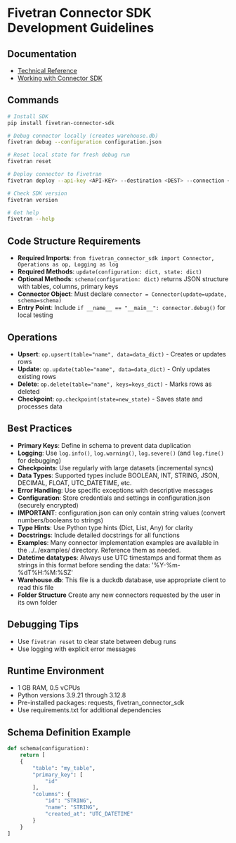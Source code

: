 # Fivetran Connector SDK Development Guidelines

## Documentation
- [Technical Reference](https://fivetran.com/docs/connector-sdk/technical-reference)
- [Working with Connector SDK](https://fivetran.com/docs/connector-sdk/working-with-connector-sdk)

## Commands
```bash
# Install SDK
pip install fivetran-connector-sdk

# Debug connector locally (creates warehouse.db)
fivetran debug --configuration configuration.json

# Reset local state for fresh debug run
fivetran reset

# Deploy connector to Fivetran
fivetran deploy --api-key <API-KEY> --destination <DEST> --connection <CONN> --configuration configuration.json [--force] [--python-version X.Y]

# Check SDK version
fivetran version

# Get help
fivetran --help
```

## Code Structure Requirements
- **Required Imports**: `from fivetran_connector_sdk import Connector, Operations as op, Logging as log`
- **Required Methods**: `update(configuration: dict, state: dict)`
- **Optional Methods**: `schema(configuration: dict)` returns JSON structure with tables, columns, primary keys
- **Connector Object**: Must declare `connector = Connector(update=update, schema=schema)`
- **Entry Point**: Include `if __name__ == "__main__": connector.debug()` for local testing

## Operations
- **Upsert**: `op.upsert(table="name", data=data_dict)` - Creates or updates rows
- **Update**: `op.update(table="name", data=data_dict)` - Only updates existing rows
- **Delete**: `op.delete(table="name", keys=keys_dict)` - Marks rows as deleted
- **Checkpoint**: `op.checkpoint(state=new_state)` - Saves state and processes data

## Best Practices
- **Primary Keys**: Define in schema to prevent data duplication
- **Logging**: Use `log.info()`, `log.warning()`, `log.severe()` (and `log.fine()` for debugging)
- **Checkpoints**: Use regularly with large datasets (incremental syncs)
- **Data Types**: Supported types include BOOLEAN, INT, STRING, JSON, DECIMAL, FLOAT, UTC_DATETIME, etc.
- **Error Handling**: Use specific exceptions with descriptive messages
- **Configuration**: Store credentials and settings in configuration.json (securely encrypted)
- **IMPORTANT**: configuration.json can only contain string values (convert numbers/booleans to strings)
- **Type Hints**: Use Python type hints (Dict, List, Any) for clarity
- **Docstrings**: Include detailed docstrings for all functions
- **Examples**: Many connector implementation examples are available in the ../../examples/ directory. Reference them as needed.
- **Datetime datatypes**: Always use UTC timestamps and format them as strings in this format before sending the data: '%Y-%m-%dT%H:%M:%SZ'
- **Warehouse.db**: This file is a duckdb database, use appropriate client to read this file
- **Folder Structure** Create any new connectors requested by the user in its own folder

## Debugging Tips
- Use `fivetran reset` to clear state between debug runs
- Use logging with explicit error messages

## Runtime Environment
- 1 GB RAM, 0.5 vCPUs
- Python versions 3.9.21 through 3.12.8
- Pre-installed packages: requests, fivetran_connector_sdk
- Use requirements.txt for additional dependencies

## Schema Definition Example
```python
def schema(configuration):
    return [
    {
        "table": "my_table",
        "primary_key": [
            "id"
        ],
        "columns": {
            "id": "STRING",
            "name": "STRING",
            "created_at": "UTC_DATETIME"
        }
    }
]
```
